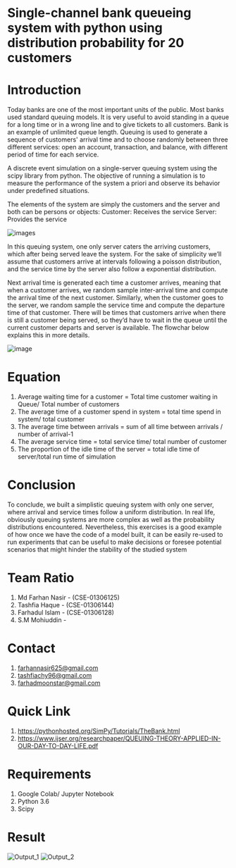 # Single-channel bank queueing system with python using distribution probability for 20 customers

# Introduction
Today banks are one of the most important units of the public. Most banks used standard
queuing models. It is very useful to avoid standing in a queue for a long time or in a wrong line
and to give tickets to all customers. Bank is an example of unlimited queue length.
Queuing is used to generate a sequence of customers' arrival time and to choose randomly
between three different services: open an account, transaction, and balance, with different period
of time for each service.

 A discrete event simulation on a single-server queuing system using the scipy library from python. The objective of running a simulation is to measure the performance of the system a priori and observe its behavior under predefined situations.
 
The elements of the system are simply the customers and the server and both can be persons or objects:
Customer: Receives the service
Server: Provides the service

![images](https://user-images.githubusercontent.com/41537584/112215261-5f57f300-8c4a-11eb-9488-c25180880d7d.png)

In this queuing system, one only server caters the arriving customers, which after being served leave the system. For the sake of simplicity we’ll assume that customers arrive at intervals following a poisson distribution, and the service time by the server also follow a exponential distribution.

Next arrival time is generated each time a customer arrives, meaning that when a customer arrives, we random sample inter-arrival time and compute the arrival time of the next customer. Similarly, when the customer goes to the server, we random sample the service time and compute the departure time of that customer. There will be times that customers arrive when there is still a customer being served, so they’d have to wait in the queue until the current customer departs and server is available. The flowchar below explains this in more details.

![image](https://user-images.githubusercontent.com/41537584/112214037-ee640b80-8c48-11eb-8550-c7f35a47ca8c.png)

# Equation
1. Average waiting time for a customer = Total time customer waiting in Queue/ Total number of customers						
2. The average time of a customer spend in system = total time spend in system/ total customer	
3. The average time between arrivals = sum of all time between arrivals / number of arrival-1				
4.  The average service time = total service time/ total number of customer									
5. The proportion of the idle time of the server = total idle time of server/total run time of simulation										

# Conclusion
To conclude, we built a simplistic queuing system with only one server, where arrival and service times follow a uniform distribution. In real life, obviously queuing systems are more complex as well as the probability distributions encountered. Nevertheless, this exercises is a good example of how once we have the code of a model built, it can be easily re-used to run experiments that can be useful to make decisions or foresee potential scenarios that might hinder the stability of the studied system

# Team Ratio
1. Md Farhan Nasir - (CSE-01306125)
2. Tashfia Haque - (CSE-01306144)
3. Farhadul Islam - (CSE-01306128)
4. S.M Mohiuddin -

# Contact
1. farhannasir625@gmail.com
2. tashfiachy96@gmail.com
3. farhadmoonstar@gmail.com

# Quick Link
1. https://pythonhosted.org/SimPy/Tutorials/TheBank.html
2. https://www.ijser.org/researchpaper/QUEUING-THEORY-APPLIED-IN-OUR-DAY-TO-DAY-LIFE.pdf

# Requirements
1. Google Colab/ Jupyter Notebook
2. Python 3.6
3. Scipy

# Result
![Output_1](https://user-images.githubusercontent.com/41537584/112215889-18b6c880-8c4b-11eb-909c-5340c82c95eb.png)
![Output_2](https://user-images.githubusercontent.com/41537584/112215918-20766d00-8c4b-11eb-8a24-124eaa2b940e.png)

